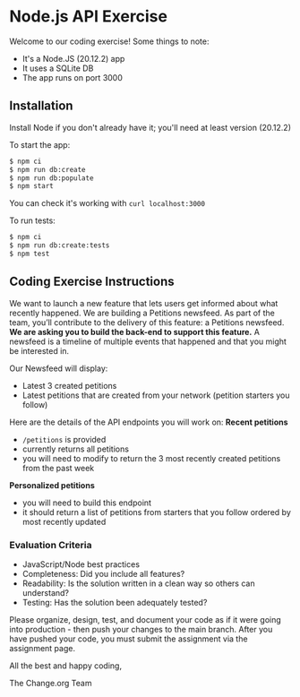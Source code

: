 # Node.js API Exercise

Welcome to our coding exercise! Some things to note:

* It's a Node.JS (20.12.2) app
* It uses a SQLite DB
* The app runs on port 3000

## Installation

Install Node if you don't already have it; you'll need at least version (20.12.2)

To start the app:
```sh
$ npm ci
$ npm run db:create
$ npm run db:populate
$ npm start
```

You can check it's working with `curl localhost:3000`

To run tests:
```sh
$ npm ci
$ npm run db:create:tests
$ npm test
```

## Coding Exercise Instructions

We want to launch a new feature that lets users get informed about what recently happened. We are building a Petitions newsfeed. As part of the team, you’ll contribute to the delivery of this feature: a Petitions newsfeed. **We are asking you to build the back-end to support this feature.** A newsfeed is a timeline of multiple events that happened and that you might be interested in.

Our Newsfeed will display:
- Latest 3 created petitions
- Latest petitions that are created from your network (petition starters you follow)

Here are the details of the API endpoints you will work on:
**Recent petitions**
- `/petitions` is provided
- currently returns all petitions
- you will need to modify to return the 3 most recently created petitions from the past week

**Personalized petitions**
- you will need to build this endpoint
- it should return a list of petitions from starters that you follow ordered by most recently updated


### Evaluation Criteria
- JavaScript/Node best practices
- Completeness: Did you include all features?
- Readability: Is the solution written in a clean way so others can understand?
- Testing: Has the solution been adequately tested?

Please organize, design, test, and document your code as if it were going into production - then push your changes to the main branch. After you have pushed your code, you must submit the assignment via the assignment page.

All the best and happy coding,

The Change.org Team